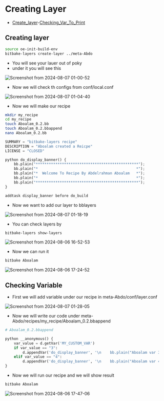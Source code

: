# Creating Layer

- [Create_layer]()-[Checking_Var_To_Print]()

## Creating layer

```bash
source oe-init-build-env
bitbake-layers create-layer ../meta-Abdo
```
- You will see your lauer out of poky
- under it you will see this

![Screenshot from 2024-08-07 01-00-52](https://github.com/user-attachments/assets/2230fdd9-0c39-48d7-aed2-c8b18f065962)
- Now we will check th configs from conf/local.conf

![Screenshot from 2024-08-07 01-04-40](https://github.com/user-attachments/assets/029805dd-1777-4abd-a959-eab02d4a208a)

- Now we will make our recipe
```bash
mkdir my_recipe
cd my_recipe
touch Aboalam_0.2.bb
touch Aboalam_0.2.bbappend
nano Aboalam_0.2.bb
```
```python
SUMMARY = "bitbake-layers recipe"
DESCRIPTION = "Aboalam created a Reicpe"
LICENSE = "CLOSED"

python do_display_banner() {
    bb.plain("***********************************************");
    bb.plain("*                                             *");
    bb.plain("*  Welcome To Recipe By Abdelrahman Aboalam   *");
    bb.plain("*                                             *");
    bb.plain("***********************************************");
}

addtask display_banner before do_build
```
- Now we want to add our layer to bblayers

![Screenshot from 2024-08-07 01-18-19](https://github.com/user-attachments/assets/f035420b-9825-4ebf-943d-43591d3ffc5a)

- You can check layers by
```bash
bitbake-layers show-layers
```
![Screenshot from 2024-08-06 16-52-53](https://github.com/user-attachments/assets/bb06f4ca-e3c4-4d65-9f3a-cdea8edacc55)


- Now we can run it
```bash
bitbake Aboalam
```
![Screenshot from 2024-08-06 17-24-52](https://github.com/user-attachments/assets/300fd710-8e4b-4ea4-b171-08cc5dcc354f)


## Checking Variable

- First we will add variable under our recipe in meta-Abdo/conf/layer.conf

![Screenshot from 2024-08-07 01-28-05](https://github.com/user-attachments/assets/cf768c0e-05a8-4948-b438-c54006094a72)

- Now we will write our code under meta-Abdo/recipes/my_recipe/Aboalam_0.2.bbappend

```python
# Aboalam_0.2.bbappend

python __anonymous() {
    var_value = d.getVar('MY_CUSTOM_VAR')
    if var_value == "3":
        d.appendVar('do_display_banner', '\n    bb.plain("Aboalam var 3")\n')
    elif var_value == "4":
        d.appendVar('do_display_banner', '\n    bb.plain("Aboalam var 4")\n')
}
```

- Now we will run our recipe and we will show result
```bash
bitbake Aboalam
```

![Screenshot from 2024-08-06 17-47-06](https://github.com/user-attachments/assets/16c657a9-c4e9-4de4-b210-58cbb45d67ba)

